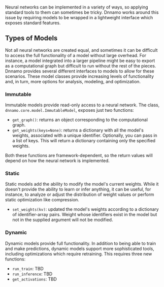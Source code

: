 Neural networks can be implemented in a variety of ways, so applying standard tools to them can sometimes be tricky.
Dnnamo works around this issue by requiring models to be wrapped in a lightweight interface which exposes standard features.

## Types of Models

Not all neural networks are created equal, and sometimes it can be difficult to access the full functionality of a model without large overhead.
For instance, a model integrated into a larger pipeline might be easy to export as a computational graph but difficult to run without the rest of the pieces.
Dnnamo provides several different interfaces to models to allow for these scenarios.
These model classes provide increasing levels of functionality and, in turn, more options for analysis, modeling, and optimization.

### Immutable

Immutable models provide read-only access to a neural network.
The class, `dnnamo.core.model.ImmutableModel`, exposes just two functions:

- `get_graph()`: returns an object corresponding to the computational graph.
- `get_weights(keys=None)`: returns a dictionary with all the model's weights, associated with a unique identifier. Optionally, you can pass in a list of keys. This will return a dictionary containing only the specified weights.

Both these functions are framework-dependent, so the return values will depend on how the neural network is implemented.

### Static

Static models add the ability to modify the model's current weights.
While it doesn't provide the ability to learn or infer anything, it can be useful, for instance, to analyze or adjust the distribution of weight values or perform static optimization like compression.

- `set_weights(kv)`: updated the model's weights according to a dictionary of identifier-array pairs. Weight whose identifiers exist in the model but not in the supplied argument will not be modified.

### Dynamic

Dynamic models provide full functionality.
In addition to being able to train and make predictions, dynamic models support more sophisticated tools, including optimizations which require retraining.
This requires three new functions:

- `run_train`: TBD
- `run_inference`: TBD
- `get_activations`: TBD

